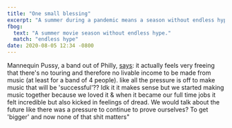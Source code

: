 ```yaml
---
title: "One small blessing"
excerpt: "A summer during a pandemic means a season without endless hype."
fbog:
  text: "A summer movie season without endless hype."
  match: "endless hype"
date: 2020-08-05 12:34 -0800
---
```


Mannequin Pussy, a band out of Philly, [says](https://twitter.com/mannequinpussy/status/1290438868307791873): it actually feels very freeing that there's no touring and therefore no livable income to be made from music (at least for a band of 4 people). like all the pressure is off to make music that will be 'successful'?? Idk it it makes sense but we started making music together because we loved it & when it became our full time jobs it felt incredible but also kicked in feelings of dread. We would talk about the future like there was a pressure to continue to prove ourselves? To get 'bigger' and now none of that shit matters"
